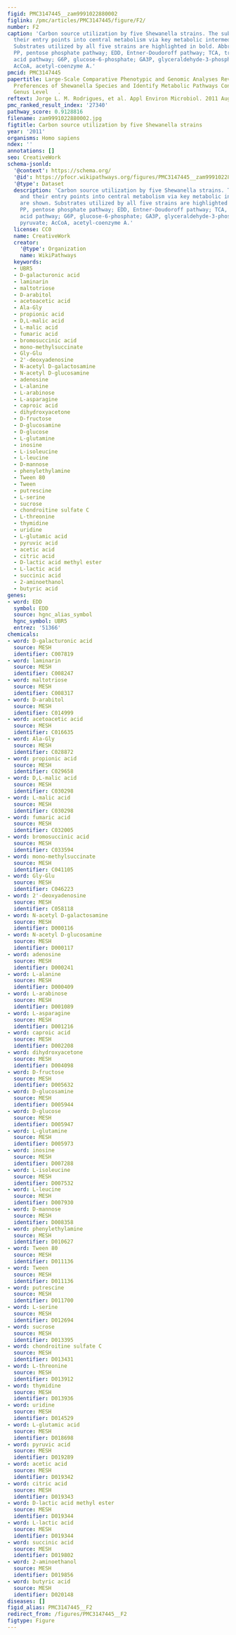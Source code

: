 ```yaml
---
figid: PMC3147445__zam9991022880002
figlink: /pmc/articles/PMC3147445/figure/F2/
number: F2
caption: 'Carbon source utilization by five Shewanella strains. The substrates and
  their entry points into central metabolism via key metabolic intermediates are shown.
  Substrates utilized by all five strains are highlighted in bold. Abbreviations:
  PP, pentose phosphate pathway; EDD, Entner-Doudoroff pathway; TCA, tricarboxylic
  acid pathway; G6P, glucose-6-phosphate; GA3P, glyceraldehyde-3-phosphate; PYR, pyruvate;
  AcCoA, acetyl-coenzyme A.'
pmcid: PMC3147445
papertitle: Large-Scale Comparative Phenotypic and Genomic Analyses Reveal Ecological
  Preferences of Shewanella Species and Identify Metabolic Pathways Conserved at the
  Genus Level   .
reftext: Jorge L. M. Rodrigues, et al. Appl Environ Microbiol. 2011 Aug;77(15):5352-5360.
pmc_ranked_result_index: '27340'
pathway_score: 0.9128816
filename: zam9991022880002.jpg
figtitle: Carbon source utilization by five Shewanella strains
year: '2011'
organisms: Homo sapiens
ndex: ''
annotations: []
seo: CreativeWork
schema-jsonld:
  '@context': https://schema.org/
  '@id': https://pfocr.wikipathways.org/figures/PMC3147445__zam9991022880002.html
  '@type': Dataset
  description: 'Carbon source utilization by five Shewanella strains. The substrates
    and their entry points into central metabolism via key metabolic intermediates
    are shown. Substrates utilized by all five strains are highlighted in bold. Abbreviations:
    PP, pentose phosphate pathway; EDD, Entner-Doudoroff pathway; TCA, tricarboxylic
    acid pathway; G6P, glucose-6-phosphate; GA3P, glyceraldehyde-3-phosphate; PYR,
    pyruvate; AcCoA, acetyl-coenzyme A.'
  license: CC0
  name: CreativeWork
  creator:
    '@type': Organization
    name: WikiPathways
  keywords:
  - UBR5
  - D-galacturonic acid
  - laminarin
  - maltotriose
  - D-arabitol
  - acetoacetic acid
  - Ala-Gly
  - propionic acid
  - D,L-malic acid
  - L-malic acid
  - fumaric acid
  - bromosuccinic acid
  - mono-methylsuccinate
  - Gly-Glu
  - 2'-deoxyadenosine
  - N-acetyl D-galactosamine
  - N-acetyl D-glucosamine
  - adenosine
  - L-alanine
  - L-arabinose
  - L-asparagine
  - caproic acid
  - dihydroxyacetone
  - D-fructose
  - D-glucosamine
  - D-glucose
  - L-glutamine
  - inosine
  - L-isoleucine
  - L-leucine
  - D-mannose
  - phenylethylamine
  - Tween 80
  - Tween
  - putrescine
  - L-serine
  - sucrose
  - chondroitine sulfate C
  - L-threonine
  - thymidine
  - uridine
  - L-glutamic acid
  - pyruvic acid
  - acetic acid
  - citric acid
  - D-lactic acid methyl ester
  - L-lactic acid
  - succinic acid
  - 2-aminoethanol
  - butyric acid
genes:
- word: EDD
  symbol: EDD
  source: hgnc_alias_symbol
  hgnc_symbol: UBR5
  entrez: '51366'
chemicals:
- word: D-galacturonic acid
  source: MESH
  identifier: C007819
- word: laminarin
  source: MESH
  identifier: C008247
- word: maltotriose
  source: MESH
  identifier: C008317
- word: D-arabitol
  source: MESH
  identifier: C014999
- word: acetoacetic acid
  source: MESH
  identifier: C016635
- word: Ala-Gly
  source: MESH
  identifier: C028872
- word: propionic acid
  source: MESH
  identifier: C029658
- word: D,L-malic acid
  source: MESH
  identifier: C030298
- word: L-malic acid
  source: MESH
  identifier: C030298
- word: fumaric acid
  source: MESH
  identifier: C032005
- word: bromosuccinic acid
  source: MESH
  identifier: C033594
- word: mono-methylsuccinate
  source: MESH
  identifier: C041105
- word: Gly-Glu
  source: MESH
  identifier: C046223
- word: 2'-deoxyadenosine
  source: MESH
  identifier: C058118
- word: N-acetyl D-galactosamine
  source: MESH
  identifier: D000116
- word: N-acetyl D-glucosamine
  source: MESH
  identifier: D000117
- word: adenosine
  source: MESH
  identifier: D000241
- word: L-alanine
  source: MESH
  identifier: D000409
- word: L-arabinose
  source: MESH
  identifier: D001089
- word: L-asparagine
  source: MESH
  identifier: D001216
- word: caproic acid
  source: MESH
  identifier: D002208
- word: dihydroxyacetone
  source: MESH
  identifier: D004098
- word: D-fructose
  source: MESH
  identifier: D005632
- word: D-glucosamine
  source: MESH
  identifier: D005944
- word: D-glucose
  source: MESH
  identifier: D005947
- word: L-glutamine
  source: MESH
  identifier: D005973
- word: inosine
  source: MESH
  identifier: D007288
- word: L-isoleucine
  source: MESH
  identifier: D007532
- word: L-leucine
  source: MESH
  identifier: D007930
- word: D-mannose
  source: MESH
  identifier: D008358
- word: phenylethylamine
  source: MESH
  identifier: D010627
- word: Tween 80
  source: MESH
  identifier: D011136
- word: Tween
  source: MESH
  identifier: D011136
- word: putrescine
  source: MESH
  identifier: D011700
- word: L-serine
  source: MESH
  identifier: D012694
- word: sucrose
  source: MESH
  identifier: D013395
- word: chondroitine sulfate C
  source: MESH
  identifier: D013431
- word: L-threonine
  source: MESH
  identifier: D013912
- word: thymidine
  source: MESH
  identifier: D013936
- word: uridine
  source: MESH
  identifier: D014529
- word: L-glutamic acid
  source: MESH
  identifier: D018698
- word: pyruvic acid
  source: MESH
  identifier: D019289
- word: acetic acid
  source: MESH
  identifier: D019342
- word: citric acid
  source: MESH
  identifier: D019343
- word: D-lactic acid methyl ester
  source: MESH
  identifier: D019344
- word: L-lactic acid
  source: MESH
  identifier: D019344
- word: succinic acid
  source: MESH
  identifier: D019802
- word: 2-aminoethanol
  source: MESH
  identifier: D019856
- word: butyric acid
  source: MESH
  identifier: D020148
diseases: []
figid_alias: PMC3147445__F2
redirect_from: /figures/PMC3147445__F2
figtype: Figure
---
```

